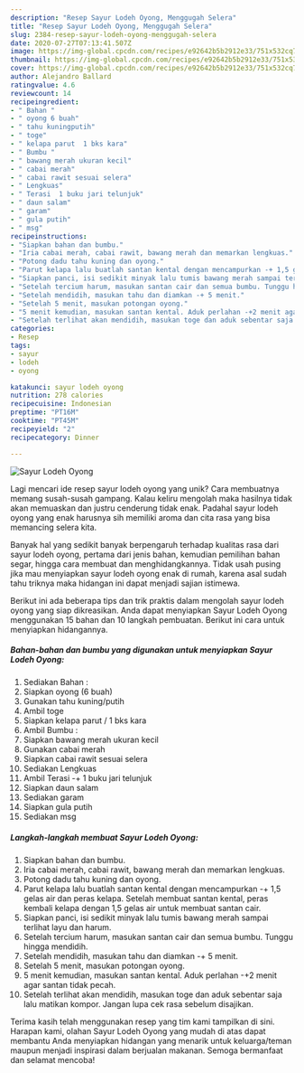 ```yaml
---
description: "Resep Sayur Lodeh Oyong, Menggugah Selera"
title: "Resep Sayur Lodeh Oyong, Menggugah Selera"
slug: 2384-resep-sayur-lodeh-oyong-menggugah-selera
date: 2020-07-27T07:13:41.507Z
image: https://img-global.cpcdn.com/recipes/e92642b5b2912e33/751x532cq70/sayur-lodeh-oyong-foto-resep-utama.jpg
thumbnail: https://img-global.cpcdn.com/recipes/e92642b5b2912e33/751x532cq70/sayur-lodeh-oyong-foto-resep-utama.jpg
cover: https://img-global.cpcdn.com/recipes/e92642b5b2912e33/751x532cq70/sayur-lodeh-oyong-foto-resep-utama.jpg
author: Alejandro Ballard
ratingvalue: 4.6
reviewcount: 14
recipeingredient:
- " Bahan "
- " oyong 6 buah"
- " tahu kuningputih"
- " toge"
- " kelapa parut  1 bks kara"
- " Bumbu "
- " bawang merah ukuran kecil"
- " cabai merah"
- " cabai rawit sesuai selera"
- " Lengkuas"
- " Terasi  1 buku jari telunjuk"
- " daun salam"
- " garam"
- " gula putih"
- " msg"
recipeinstructions:
- "Siapkan bahan dan bumbu."
- "Iria cabai merah, cabai rawit, bawang merah dan memarkan lengkuas."
- "Potong dadu tahu kuning dan oyong."
- "Parut kelapa lalu buatlah santan kental dengan mencampurkan -+ 1,5 gelas air dan peras kelapa. Setelah membuat santan kental, peras kembali kelapa dengan 1,5 gelas air untuk membuat santan cair."
- "Siapkan panci, isi sedikit minyak lalu tumis bawang merah sampai terlihat layu dan harum."
- "Setelah tercium harum, masukan santan cair dan semua bumbu. Tunggu hingga mendidih."
- "Setelah mendidih, masukan tahu dan diamkan -+ 5 menit."
- "Setelah 5 menit, masukan potongan oyong."
- "5 menit kemudian, masukan santan kental. Aduk perlahan -+2 menit agar santan tidak pecah."
- "Setelah terlihat akan mendidih, masukan toge dan aduk sebentar saja lalu matikan kompor. Jangan lupa cek rasa sebelum disajikan."
categories:
- Resep
tags:
- sayur
- lodeh
- oyong

katakunci: sayur lodeh oyong 
nutrition: 278 calories
recipecuisine: Indonesian
preptime: "PT16M"
cooktime: "PT45M"
recipeyield: "2"
recipecategory: Dinner

---
```



![Sayur Lodeh Oyong](https://img-global.cpcdn.com/recipes/e92642b5b2912e33/751x532cq70/sayur-lodeh-oyong-foto-resep-utama.jpg)

Lagi mencari ide resep sayur lodeh oyong yang unik? Cara membuatnya memang susah-susah gampang. Kalau keliru mengolah maka hasilnya tidak akan memuaskan dan justru cenderung tidak enak. Padahal sayur lodeh oyong yang enak harusnya sih memiliki aroma dan cita rasa yang bisa memancing selera kita.

Banyak hal yang sedikit banyak berpengaruh terhadap kualitas rasa dari sayur lodeh oyong, pertama dari jenis bahan, kemudian pemilihan bahan segar, hingga cara membuat dan menghidangkannya. Tidak usah pusing jika mau menyiapkan sayur lodeh oyong enak di rumah, karena asal sudah tahu triknya maka hidangan ini dapat menjadi sajian istimewa.




Berikut ini ada beberapa tips dan trik praktis dalam mengolah sayur lodeh oyong yang siap dikreasikan. Anda dapat menyiapkan Sayur Lodeh Oyong menggunakan 15 bahan dan 10 langkah pembuatan. Berikut ini cara untuk menyiapkan hidangannya.

<!--inarticleads1-->

##### Bahan-bahan dan bumbu yang digunakan untuk menyiapkan Sayur Lodeh Oyong:

1. Sediakan  Bahan :
1. Siapkan  oyong (6 buah)
1. Gunakan  tahu kuning/putih
1. Ambil  toge
1. Siapkan  kelapa parut / 1 bks kara
1. Ambil  Bumbu :
1. Siapkan  bawang merah ukuran kecil
1. Gunakan  cabai merah
1. Siapkan  cabai rawit sesuai selera
1. Sediakan  Lengkuas
1. Ambil  Terasi -+ 1 buku jari telunjuk
1. Siapkan  daun salam
1. Sediakan  garam
1. Siapkan  gula putih
1. Sediakan  msg




<!--inarticleads2-->

##### Langkah-langkah membuat Sayur Lodeh Oyong:

1. Siapkan bahan dan bumbu.
1. Iria cabai merah, cabai rawit, bawang merah dan memarkan lengkuas.
1. Potong dadu tahu kuning dan oyong.
1. Parut kelapa lalu buatlah santan kental dengan mencampurkan -+ 1,5 gelas air dan peras kelapa. Setelah membuat santan kental, peras kembali kelapa dengan 1,5 gelas air untuk membuat santan cair.
1. Siapkan panci, isi sedikit minyak lalu tumis bawang merah sampai terlihat layu dan harum.
1. Setelah tercium harum, masukan santan cair dan semua bumbu. Tunggu hingga mendidih.
1. Setelah mendidih, masukan tahu dan diamkan -+ 5 menit.
1. Setelah 5 menit, masukan potongan oyong.
1. 5 menit kemudian, masukan santan kental. Aduk perlahan -+2 menit agar santan tidak pecah.
1. Setelah terlihat akan mendidih, masukan toge dan aduk sebentar saja lalu matikan kompor. Jangan lupa cek rasa sebelum disajikan.




Terima kasih telah menggunakan resep yang tim kami tampilkan di sini. Harapan kami, olahan Sayur Lodeh Oyong yang mudah di atas dapat membantu Anda menyiapkan hidangan yang menarik untuk keluarga/teman maupun menjadi inspirasi dalam berjualan makanan. Semoga bermanfaat dan selamat mencoba!
